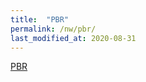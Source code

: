 ```yaml
---
title:  "PBR"
permalink: /nw/pbr/
last_modified_at: 2020-08-31
---
```


[PBR](https://www.netmanias.com/ko/post/blog/5435/ip-routing-network-protocol/pbr-policy-based-routing-deployment-example-of-operator-network)
